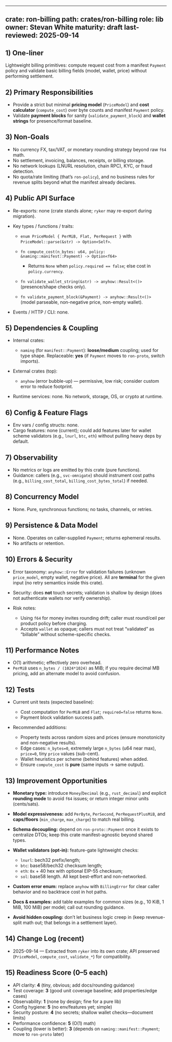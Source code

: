 ---

crate: ron-billing
path: crates/ron-billing
role: lib
owner: Stevan White
maturity: draft
last-reviewed: 2025-09-14
-------------------------

## 1) One-liner

Lightweight billing primitives: compute request cost from a manifest `Payment` policy and validate basic billing fields (model, wallet, price) without performing settlement.

## 2) Primary Responsibilities

* Provide a strict but minimal **pricing model** (`PriceModel`) and **cost calculator** (`compute_cost`) over byte counts and manifest `Payment` policy.
* Validate **payment blocks** for sanity (`validate_payment_block`) and **wallet strings** for presence/format baseline.

## 3) Non-Goals

* No currency FX, tax/VAT, or monetary rounding strategy beyond raw `f64` math.
* No settlement, invoicing, balances, receipts, or billing storage.
* No network lookups (LNURL resolution, chain RPC), KYC, or fraud detection.
* No quota/rate limiting (that’s `ron-policy`), and no business rules for revenue splits beyond what the manifest already declares.

## 4) Public API Surface

* Re-exports: none (crate stands alone; `ryker` may re-export during migration).
* Key types / functions / traits:

  * `enum PriceModel { PerMiB, Flat, PerRequest }` with `PriceModel::parse(&str) -> Option<Self>`.
  * `fn compute_cost(n_bytes: u64, policy: &naming::manifest::Payment) -> Option<f64>`

    * Returns `None` when `policy.required == false`; else cost in `policy.currency`.
  * `fn validate_wallet_string(&str) -> anyhow::Result<()>` (presence/shape checks only).
  * `fn validate_payment_block(&Payment) -> anyhow::Result<()>` (model parseable, non-negative price, non-empty wallet).
* Events / HTTP / CLI: none.

## 5) Dependencies & Coupling

* Internal crates:

  * `naming` (for `manifest::Payment`): **loose/medium** coupling; used for type shape. Replaceable: **yes** (if `Payment` moves to `ron-proto`, switch imports).
* External crates (top):

  * `anyhow` (error bubble-up) — permissive, low risk; consider custom error to reduce footprint.
* Runtime services: none. No network, storage, OS, or crypto at runtime.

## 6) Config & Feature Flags

* Env vars / config structs: none.
* Cargo features: none (current); could add features later for wallet scheme validators (e.g., `lnurl`, `btc`, `eth`) without pulling heavy deps by default.

## 7) Observability

* No metrics or logs are emitted by this crate (pure functions).
* Guidance: callers (e.g., `svc-omnigate`) should instrument cost paths (e.g., `billing_cost_total`, `billing_cost_bytes_total`) if needed.

## 8) Concurrency Model

* None. Pure, synchronous functions; no tasks, channels, or retries.

## 9) Persistence & Data Model

* None. Operates on caller-supplied `Payment`; returns ephemeral results.
* No artifacts or retention.

## 10) Errors & Security

* Error taxonomy: `anyhow::Error` for validation failures (unknown `price_model`, empty wallet, negative price). All are **terminal** for the given input (no retry semantics inside this crate).
* Security: does **not** touch secrets; validation is shallow by design (does not authenticate wallets nor verify ownership).
* Risk notes:

  * Using `f64` for money invites rounding drift; caller must round/ceil per product policy before charging.
  * Accepts `wallet` as opaque; callers must not treat “validated” as “billable” without scheme-specific checks.

## 11) Performance Notes

* O(1) arithmetic; effectively zero overhead.
* `PerMiB` uses `n_bytes / (1024*1024)` as MiB; if you require decimal MB pricing, add an alternate model to avoid confusion.

## 12) Tests

* Current unit tests (expected baseline):

  * Cost computation for `PerMiB` and `Flat`; `required=false` returns `None`.
  * Payment block validation success path.
* Recommended additions:

  * Property tests across random sizes and prices (ensure monotonicity and non-negative results).
  * Edge cases: `n_bytes=0`, extremely large `n_bytes` (u64 near max), `price=0`, tiny `price` values (sub-cent).
  * Wallet heuristics per scheme (behind features) when added.
  * Ensure `compute_cost` is **pure** (same inputs → same output).

## 13) Improvement Opportunities

* **Monetary type:** introduce `Money`/`Decimal` (e.g., `rust_decimal`) and explicit **rounding mode** to avoid `f64` issues; or return integer minor units (cents/sats).
* **Model expressiveness:** add `PerByte`, `PerSecond`, `PerRequestPlusMiB`, and **caps/floors** (`min_charge`, `max_charge`) to match real billing.
* **Schema decoupling:** depend on `ron-proto::Payment` once it exists to centralize DTOs; keep this crate manifest-agnostic beyond shared types.
* **Wallet validators (opt-in):** feature-gate lightweight checks:

  * `lnurl`: bech32 prefix/length;
  * `btc`: base58/bech32 checksum length;
  * `eth`: `0x` + 40 hex with optional EIP-55 checksum;
  * `sol`: base58 length.
    All kept best-effort and non-networked.
* **Custom error enum:** replace `anyhow` with `BillingError` for clear caller behavior and no backtrace cost in hot paths.
* **Docs & examples:** add table examples for common sizes (e.g., 10 KiB, 1 MiB, 100 MiB) per model; call out rounding guidance.
* **Avoid hidden coupling:** don’t let business logic creep in (keep revenue-split math out; that belongs in a settlement layer).

## 14) Change Log (recent)

* 2025-09-14 — Extracted from `ryker` into its own crate; API preserved (`PriceModel`, `compute_cost`, `validate_*`) for compatibility.

## 15) Readiness Score (0–5 each)

* API clarity: **4** (tiny, obvious; add docs/rounding guidance)
* Test coverage: **3** (good unit coverage baseline; add properties/edge cases)
* Observability: **1** (none by design; fine for a pure lib)
* Config hygiene: **5** (no env/features yet; simple)
* Security posture: **4** (no secrets; shallow wallet checks—document limits)
* Performance confidence: **5** (O(1) math)
* Coupling (lower is better): **3** (depends on `naming::manifest::Payment`; move to `ron-proto` later)
